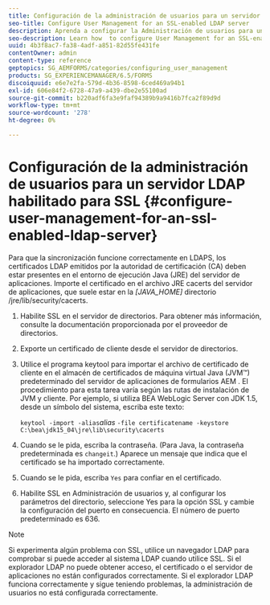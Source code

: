 ```yaml
---
title: Configuración de la administración de usuarios para un servidor LDAP habilitado para SSL
seo-title: Configure User Management for an SSL-enabled LDAP server
description: Aprenda a configurar la Administración de usuarios para un servidor LDAP habilitado para SSL para permitir que la sincronización funcione correctamente en LDAPS.
seo-description: Learn how  to configure User Management for an SSL-enabled LDAP server to enable synchronization to work properly over LDAPS.
uuid: 4b3f8ac7-fa38-4adf-a851-82d55fe431fe
contentOwner: admin
content-type: reference
geptopics: SG_AEMFORMS/categories/configuring_user_management
products: SG_EXPERIENCEMANAGER/6.5/FORMS
discoiquuid: e6e7e2fa-579d-4b36-8598-6ced469a94b1
exl-id: 606e84f2-6728-47a9-a439-dbe2e55100ad
source-git-commit: b220adf6fa3e9faf94389b9a9416b7fca2f89d9d
workflow-type: tm+mt
source-wordcount: '278'
ht-degree: 0%

---
```


# Configuración de la administración de usuarios para un servidor LDAP habilitado para SSL {#configure-user-management-for-an-ssl-enabled-ldap-server}

Para que la sincronización funcione correctamente en LDAPS, los certificados LDAP emitidos por la autoridad de certificación (CA) deben estar presentes en el entorno de ejecución Java (JRE) del servidor de aplicaciones. Importe el certificado en el archivo JRE cacerts del servidor de aplicaciones, que suele estar en la *[JAVA_HOME]* directorio /jre/lib/security/cacerts.

1. Habilite SSL en el servidor de directorios. Para obtener más información, consulte la documentación proporcionada por el proveedor de directorios.
1. Exporte un certificado de cliente desde el servidor de directorios.
1. Utilice el programa keytool para importar el archivo de certificado de cliente en el almacén de certificados de máquina virtual Java (JVM™) predeterminado del servidor de aplicaciones de formularios AEM . El procedimiento para esta tarea varía según las rutas de instalación de JVM y cliente. Por ejemplo, si utiliza BEA WebLogic Server con JDK 1.5, desde un símbolo del sistema, escriba este texto:

   `keytool -import -alias`*alias* `-file certificatename -keystore C:\bea\jdk15_04\jre\lib\security\cacerts`

1. Cuando se le pida, escriba la contraseña. (Para Java, la contraseña predeterminada es `changeit`.) Aparece un mensaje que indica que el certificado se ha importado correctamente.
1. Cuando se le pida, escriba `Yes` para confiar en el certificado.
1. Habilite SSL en Administración de usuarios y, al configurar los parámetros del directorio, seleccione Yes para la opción SSL y cambie la configuración del puerto en consecuencia. El número de puerto predeterminado es 636.

>[!NOTE]
>
>Si experimenta algún problema con SSL, utilice un navegador LDAP para comprobar si puede acceder al sistema LDAP cuando utilice SSL. Si el explorador LDAP no puede obtener acceso, el certificado o el servidor de aplicaciones no están configurados correctamente. Si el explorador LDAP funciona correctamente y sigue teniendo problemas, la administración de usuarios no está configurada correctamente.
